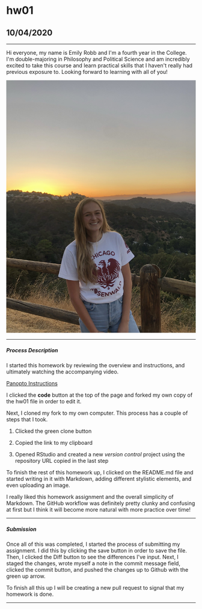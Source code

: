# hw01
## 10/04/2020
***

Hi everyone, my name is Emily Robb and I'm a fourth year in the College. I'm double-majoring in Philosophy and Political Science and am incredibly excited to take this course and learn practical skills that I haven't really had previous exposure to. Looking forward to learning with all of you!

![Picture of me](IMG_5373.jpeg)

---

##### Process Description
I started this homework by reviewing the overview and instructions, and ultimately watching the accompanying video.

[Panopto Instructions](https://uchicago.hosted.panopto.com/Panopto/Pages/Viewer.aspx?id=7bd284fa-ceac-400b-a8db-ab9500f8d943&start=199.610526)

I clicked the **code** button at the top of the page and forked my own copy of the hw01 file in order to edit it. 

Next, I cloned my fork to my own computer. This process has a couple of steps that I took.

1. Clicked the green clone button

2. Copied the link to my clipboard

3. Opened RStudio and created a new *version control* project using the repository URL copied in the last step

To finish the rest of this homework up, I clicked on the README.md file and started writing in it with Markdown, adding different stylistic elements, and even uploading an image.

I really liked this homework assignment and the overall simplicity of Markdown. The GitHub workflow was definitely pretty clunky and confusing at first but I think it will become more natural with more practice over time!

---

##### Submission

Once all of this was completed, I started the process of submitting my assignment. I did this by clicking the save button in order to save the file. Then, I clicked the Diff button to see the differences I've input. Next, I staged the changes, wrote myself a note in the commit message field, clicked the commit button, and pushed the changes up to Github with the green up arrow.

To finish all this up I will be creating a new pull request to signal that my homework is done.

---
